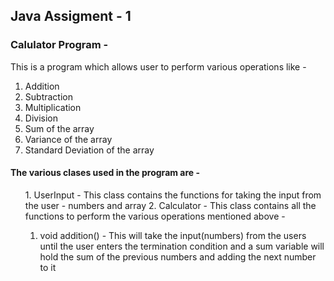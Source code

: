 ## Java Assigment - 1

### Calulator Program - 

This is a program which allows user to perform various operations like -
1. Addition 
2. Subtraction
3. Multiplication
4. Division
5. Sum of the array
6. Variance of the array
7. Standard Deviation of the array

#### The various clases used in the program are - 
<ol>
1. UserInput - This class contains the functions for taking the input from the user - numbers and array
2. Calculator - This class contains all the functions to perform the various operations mentioned above - 
   <ol>
  
  <li> void addition() - This will take the input(numbers) from the users until the user enters the termination condition and a sum variable will hold the sum of the previous numbers and adding the next number to it


</ol>
   <ol>
